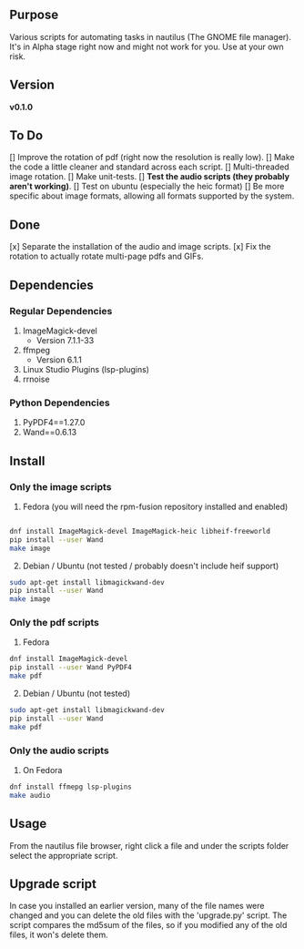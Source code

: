 ## Purpose

Various scripts for automating tasks in nautilus (The GNOME file manager). It's in Alpha stage right now and might not work for you. Use at your own risk.

## Version

__v0.1.0__  

## To Do

[] Improve the rotation of pdf (right now the resolution is really low).
[] Make the code a little cleaner and standard across each script.
[] Multi-threaded image rotation.
[] Make unit-tests.
[] __Test the audio scripts (they probably aren't working)__.
[] Test on ubuntu (especially the heic format)
[] Be more specific about image formats, allowing all formats supported by the system.

## Done

[x] Separate the installation of the audio and image scripts.
[x] Fix the rotation to actually rotate multi-page pdfs and GIFs.

## Dependencies

### Regular Dependencies

1. ImageMagick-devel 
    - Version 7.1.1-33
1. ffmpeg
    - Version 6.1.1
1. Linux Studio Plugins (lsp-plugins)
1. rrnoise
	
### Python Dependencies

1. PyPDF4==1.27.0
2. Wand==0.6.13

## Install

### Only the image scripts

1. Fedora (you will need the rpm-fusion repository installed and enabled)
```bash

dnf install ImageMagick-devel ImageMagick-heic libheif-freeworld
pip install --user Wand
make image
```

2.  Debian / Ubuntu (not tested / probably doesn't include heif support)
```bash
sudo apt-get install libmagickwand-dev
pip install --user Wand
make image
```

### Only the pdf scripts 

1.  Fedora
```bash
dnf install ImageMagick-devel
pip install --user Wand PyPDF4
make pdf
```

2. Debian / Ubuntu (not tested)
```bash
sudo apt-get install libmagickwand-dev
pip install --user Wand
make pdf
```

### Only the audio scripts

1. On Fedora

```bash
dnf install ffmepg lsp-plugins
make audio
```

	
## Usage

From the nautilus file browser, right click a file and under the scripts folder select the appropriate script. 

## Upgrade script

In case you installed an earlier version, many of the file names were changed and you can delete the old files with the 'upgrade.py' script. The script compares the md5sum of the files, so if you modified any of the old files, it won's delete them.

